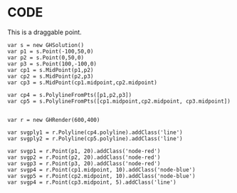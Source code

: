 # CODE

This is a draggable point.

<div id='example'></div>

```
var s = new GHSolution()
var p1 = s.Point(-100,50,0)
var p2 = s.Point(0,50,0)
var p3 = s.Point(100,-100,0)
var cp1 = s.MidPoint(p1,p2)
var cp2 = s.MidPoint(p2,p3)
var cp3 = s.MidPoint(cp1.midpoint,cp2.midpoint)

var cp4 = s.PolylineFromPts([p1,p2,p3])
var cp5 = s.PolylineFromPts([cp1.midpoint,cp2.midpoint, cp3.midpoint])


var r = new GHRender(600,400)

var svgply1 = r.Polyline(cp4.polyline).addClass('line')
var svgply2 = r.Polyline(cp5.polyline).addClass('line')

var svgp1 = r.Point(p1, 20).addClass('node-red')
var svgp2 = r.Point(p2, 20).addClass('node-red')
var svgp3 = r.Point(p3, 20).addClass('node-red')
var svgp4 = r.Point(cp1.midpoint, 10).addClass('node-blue')
var svgp5 = r.Point(cp2.midpoint, 10).addClass('node-blue')
var svgp4 = r.Point(cp3.midpoint, 5).addClass('line')


```


<script type='text/javascript' src='https://cdnjs.cloudflare.com/ajax/libs/snap.svg/0.4.1/snap.svg.js'></script>
<script type='text/javascript' src='../../lib/matrix.js'></script>
<script type='text/javascript' src='../../lib/vector.js'></script>
<script type='text/javascript' src='../../lib/plane.js'></script>
<script type='text/javascript' src='../../src/interpolation.js'></script>
<script type='text/javascript' src='../../src/base.js'></script>
<script type='text/javascript' src='../../src/ghparam.js'></script>
<script type='text/javascript' src='../../src/ghcomp.js'></script>
<script type='text/javascript' src='../../src/ghsvg.js'></script>
<link rel='stylesheet' type='text/css' href='../../css/tutorials.css'>

<script>

  var s = new GHSolution()
  var p1 = s.Point(-100,50,0)
  var p2 = s.Point(0,50,0)
  var p3 = s.Point(100,-100,0)
  var cp1 = s.MidPoint(p1,p2)
  var cp2 = s.MidPoint(p2,p3)
  var cp3 = s.MidPoint(cp1.midpoint,cp2.midpoint)

  var cp4 = s.PolylineFromPts([p1,p2,p3])
  var cp5 = s.PolylineFromPts([cp1.midpoint,cp2.midpoint, cp3.midpoint])


  var r = new GHRender(600,400, '#example')

  var svgply1 = r.Polyline(cp4.polyline).addClass('line')
  var svgply2 = r.Polyline(cp5.polyline).addClass('line')

  var svgp1 = r.Point(p1, 20).addClass('node-red')
  var svgp2 = r.Point(p2, 20).addClass('node-red')
  var svgp3 = r.Point(p3, 20).addClass('node-red')
  var svgp4 = r.Point(cp1.midpoint, 10).addClass('node-blue')
  var svgp5 = r.Point(cp2.midpoint, 10).addClass('node-blue')
  var svgp4 = r.Point(cp3.midpoint, 5).addClass('line')

</script>
